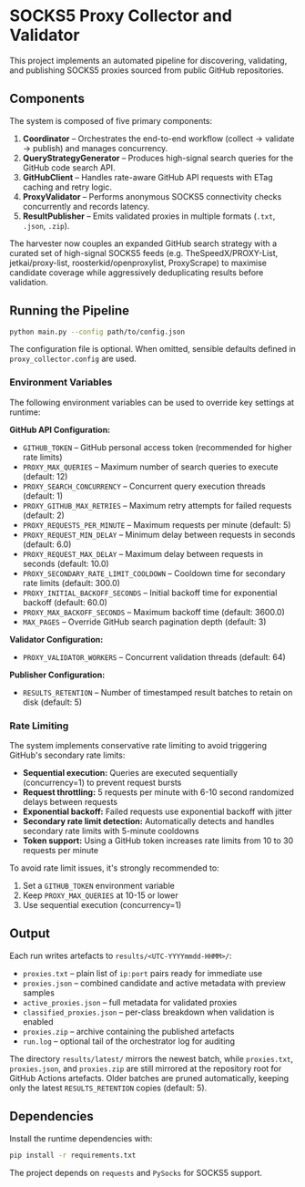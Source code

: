 # SOCKS5 Proxy Collector and Validator

This project implements an automated pipeline for discovering, validating, and publishing SOCKS5 proxies sourced from public GitHub repositories.

## Components

The system is composed of five primary components:

1. **Coordinator** – Orchestrates the end-to-end workflow (collect → validate → publish) and manages concurrency.
2. **QueryStrategyGenerator** – Produces high-signal search queries for the GitHub code search API.
3. **GitHubClient** – Handles rate-aware GitHub API requests with ETag caching and retry logic.
4. **ProxyValidator** – Performs anonymous SOCKS5 connectivity checks concurrently and records latency.
5. **ResultPublisher** – Emits validated proxies in multiple formats (`.txt`, `.json`, `.zip`).

The harvester now couples an expanded GitHub search strategy with a curated set of high-signal SOCKS5 feeds (e.g. TheSpeedX/PROXY-List, jetkai/proxy-list, roosterkid/openproxylist, ProxyScrape) to maximise candidate coverage while aggressively deduplicating results before validation.

## Running the Pipeline

```bash
python main.py --config path/to/config.json
```

The configuration file is optional. When omitted, sensible defaults defined in `proxy_collector.config` are used. 

### Environment Variables

The following environment variables can be used to override key settings at runtime:

**GitHub API Configuration:**
- `GITHUB_TOKEN` – GitHub personal access token (recommended for higher rate limits)
- `PROXY_MAX_QUERIES` – Maximum number of search queries to execute (default: 12)
- `PROXY_SEARCH_CONCURRENCY` – Concurrent query execution threads (default: 1)
- `PROXY_GITHUB_MAX_RETRIES` – Maximum retry attempts for failed requests (default: 2)
- `PROXY_REQUESTS_PER_MINUTE` – Maximum requests per minute (default: 5)
- `PROXY_REQUEST_MIN_DELAY` – Minimum delay between requests in seconds (default: 6.0)
- `PROXY_REQUEST_MAX_DELAY` – Maximum delay between requests in seconds (default: 10.0)
- `PROXY_SECONDARY_RATE_LIMIT_COOLDOWN` – Cooldown time for secondary rate limits (default: 300.0)
- `PROXY_INITIAL_BACKOFF_SECONDS` – Initial backoff time for exponential backoff (default: 60.0)
- `PROXY_MAX_BACKOFF_SECONDS` – Maximum backoff time (default: 3600.0)
- `MAX_PAGES` – Override GitHub search pagination depth (default: 3)

**Validator Configuration:**
- `PROXY_VALIDATOR_WORKERS` – Concurrent validation threads (default: 64)

**Publisher Configuration:**
- `RESULTS_RETENTION` – Number of timestamped result batches to retain on disk (default: 5)

### Rate Limiting

The system implements conservative rate limiting to avoid triggering GitHub's secondary rate limits:

- **Sequential execution:** Queries are executed sequentially (concurrency=1) to prevent request bursts
- **Request throttling:** 5 requests per minute with 6-10 second randomized delays between requests
- **Exponential backoff:** Failed requests use exponential backoff with jitter
- **Secondary rate limit detection:** Automatically detects and handles secondary rate limits with 5-minute cooldowns
- **Token support:** Using a GitHub token increases rate limits from 10 to 30 requests per minute

To avoid rate limit issues, it's strongly recommended to:
1. Set a `GITHUB_TOKEN` environment variable
2. Keep `PROXY_MAX_QUERIES` at 10-15 or lower
3. Use sequential execution (concurrency=1)

## Output

Each run writes artefacts to `results/<UTC-YYYYmmdd-HHMM>/`:

- `proxies.txt` – plain list of `ip:port` pairs ready for immediate use
- `proxies.json` – combined candidate and active metadata with preview samples
- `active_proxies.json` – full metadata for validated proxies
- `classified_proxies.json` – per-class breakdown when validation is enabled
- `proxies.zip` – archive containing the published artefacts
- `run.log` – optional tail of the orchestrator log for auditing

The directory `results/latest/` mirrors the newest batch, while `proxies.txt`, `proxies.json`, and `proxies.zip` are still mirrored at the repository root for GitHub Actions artefacts. Older batches are pruned automatically, keeping only the latest `RESULTS_RETENTION` copies (default: 5).

## Dependencies

Install the runtime dependencies with:

```bash
pip install -r requirements.txt
```

The project depends on `requests` and `PySocks` for SOCKS5 support.
